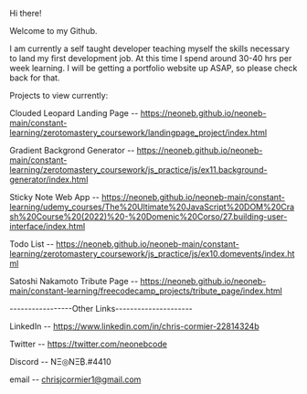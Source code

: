 Hi there!

Welcome to my Github.

I am currently a self taught developer teaching myself the skills necessary to land my first development job. At this time I spend around 30-40 hrs per week learning. I will be getting a portfolio website up ASAP, so please check back for that.

Projects to view currently:

Clouded Leopard Landing Page --
https://neoneb.github.io/neoneb-main/constant-learning/zerotomastery_coursework/landingpage_project/index.html

Gradient Backgrond Generator --
https://neoneb.github.io/neoneb-main/constant-learning/zerotomastery_coursework/js_practice/js/ex11.background-generator/index.html

Sticky Note Web App --
https://neoneb.github.io/neoneb-main/constant-learning/udemy_courses/The%20Ultimate%20JavaScript%20DOM%20Crash%20Course%20(2022)%20-%20Domenic%20Corso/27.building-user-interface/index.html

Todo List --
https://neoneb.github.io/neoneb-main/constant-learning/zerotomastery_coursework/js_practice/js/ex10.domevents/index.html

Satoshi Nakamoto Tribute Page --
https://neoneb.github.io/neoneb-main/constant-learning/freecodecamp_projects/tribute_page/index.html


-----------------Other Links---------------------

LinkedIn -- https://www.linkedin.com/in/chris-cormier-22814324b

Twitter -- https://twitter.com/neonebcode

Discord -- NΞ◎NΞ₿.#4410

email -- chrisjcormier1@gmail.com






